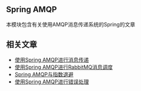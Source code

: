 ## Spring AMQP

本模块包含有关使用AMQP消息传递系统的Spring的文章

## 相关文章

+ [使用Spring AMQP进行消息传递](http://tu-yucheng.github.io/messaging/2023/06/23/spring-amqp.html)
+ [使用Spring AMQP进行RabbitMQ消息调度](http://tu-yucheng.github.io/messaging/2023/06/23/rabbitmq-spring-amqp.html)
+ [Spring AMQP与指数退避](http://tu-yucheng.github.io/messaging/2023/06/23/spring-amqp-exponential-backoff.html)
+ [使用Spring AMQP进行错误处理](http://tu-yucheng.github.io/messaging/2023/06/23/spring-amqp-error-handling.html)